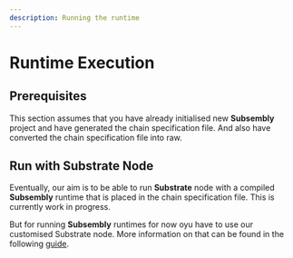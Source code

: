 ```yaml
---
description: Running the runtime
---
```


# Runtime Execution

## Prerequisites

This section assumes that you have already initialised new **Subsembly** project and have generated the chain specification file. And also have converted the chain specification file into raw.

## Run with Substrate Node

Eventually, our aim is to be able to run **Substrate** node with a compiled **Subsembly** runtime that is placed in the chain specification file. This is currently work in progress.

But for running **Subsembly** runtimes for now oyu have to use our customised Substrate node. More information on that can be found in the following [guide](../guides/create-your-first-subsembly-runtime/).

